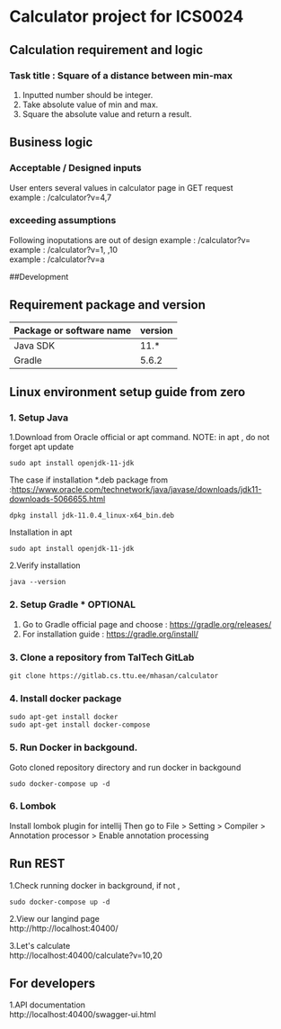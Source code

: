 # **Calculator project for ICS0024**
## Calculation requirement and logic
### Task title : Square of a distance between min-max
1. Inputted number should be integer.
2. Take absolute value of min and max.
3. Square the absolute value and return a result.  

## Business logic    
### Acceptable / Designed inputs
User enters several values in calculator page in GET request  
example : /calculator?v=4,7

### exceeding assumptions
Following inoputations are out of design 
example : /calculator?v=  
example : /calculator?v=1, ,10  
example : /calculator?v=a  


##Development
## Requirement package and version
| Package or software name | version |
| -------------------------| ------- |
| Java SDK|                   11.*
| Gradle  |                  5.6.2

## Linux environment setup guide from zero
### 1. Setup Java 
1.Download from Oracle official or apt command. NOTE: in apt , do not forget apt update  
```
sudo apt install openjdk-11-jdk
```
The case if installation *.deb package from :https://www.oracle.com/technetwork/java/javase/downloads/jdk11-downloads-5066655.html
```
dpkg install jdk-11.0.4_linux-x64_bin.deb
```
   Installation in apt 
```
sudo apt install openjdk-11-jdk
```
2.Verify installation 
```
java --version
```

### 2. Setup Gradle * OPTIONAL
1. Go to Gradle official page and choose : https://gradle.org/releases/
2. For installation guide : https://gradle.org/install/


### 3. Clone a repository from TalTech GitLab 
```
git clone https://gitlab.cs.ttu.ee/mhasan/calculator
```
### 4. Install docker package
```
sudo apt-get install docker
sudo apt-get install docker-compose
```
### 5. Run Docker in backgound.
Goto cloned repository directory and run docker in backgound
```
sudo docker-compose up -d
```

### 6. Lombok
Install lombok plugin for intellij
Then go to File > Setting > Compiler > Annotation processor > Enable annotation processing


## Run REST 
1.Check running docker in background, if not , 
```
sudo docker-compose up -d
```

2.View our langind page   
http://http://localhost:40400/


3.Let's calculate   
http://localhost:40400/calculate?v=10,20



## For developers 

1.API documentation  
http://localhost:40400/swagger-ui.html